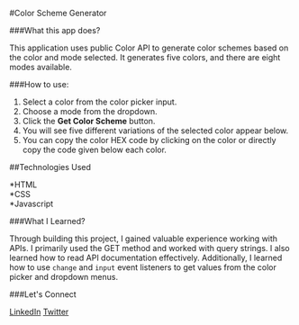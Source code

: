 #Color Scheme Generator


###What this app does? 


This application uses public Color API to generate color schemes based on the color and mode selected. 
It generates five colors, and there are eight modes available. 

###How to use:

1. Select a color from the color picker input.
2. Choose a mode from the dropdown.
3. Click the **Get Color Scheme** button.
4. You will see five different variations of the selected color appear below.
5. You can copy the color HEX code by clicking on the color or directly copy the code given below each color.


##Technologies Used

*HTML  
*CSS  
*Javascript  


###What I Learned?


Through building this project, I gained valuable experience working with APIs. I primarily used the GET method and worked with query strings. I also learned how to read API documentation effectively.
Additionally, I learned how to use `change` and `input` event listeners to get values from the color picker and dropdown menus.


###Let's Connect

[LinkedIn](www.linkedin.com/in/nirmal-singh-5005b92b2)
[Twitter](https://x.com/nirmalsingh_007)

